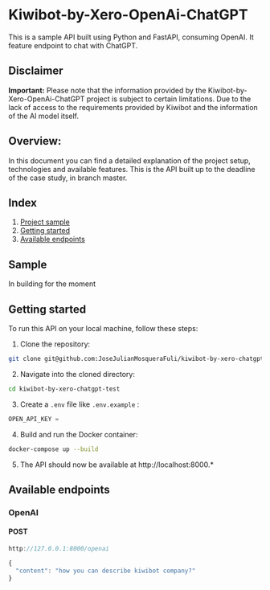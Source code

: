 # Kiwibot-by-Xero-OpenAi-ChatGPT

This is a sample API built using Python and FastAPI, consuming OpenAI. It feature endpoint to chat with ChatGPT.

## Disclaimer

**Important:** Please note that the information provided by the Kiwibot-by-Xero-OpenAi-ChatGPT project is subject to certain limitations. Due to the lack of access to the requirements provided by Kiwibot and the information of the AI model itself.

## Overview:

In this document you can find a detailed explanation of the project setup, technologies and available features.
This is the API built up to the deadline of the case study, in branch master.

## Index

1. [ Project sample ](#sample)
2. [ Getting started ](#getting-started)
3. [ Available endpoints ](#available-endpoints)

## Sample

In building for the moment

## Getting started

To run this API on your local machine, follow these steps:

1. Clone the repository:

```bash
git clone git@github.com:JoseJulianMosqueraFuli/kiwibot-by-xero-chatgpt-test.git
```

2. Navigate into the cloned directory:

```bash
cd kiwibot-by-xero-chatgpt-test
```

3. Create a `.env` file like `.env.example` :

```python
OPEN_API_KEY =
```

4. Build and run the Docker container:

```bash
docker-compose up --build
```

5. The API should now be available at http://localhost:8000.\*

## Available endpoints

### OpenAI

#### POST

```jsx
http://127.0.0.1:8000/openai
```

```jsx
{
  "content": "how you can describe kiwibot company?"
}
```
